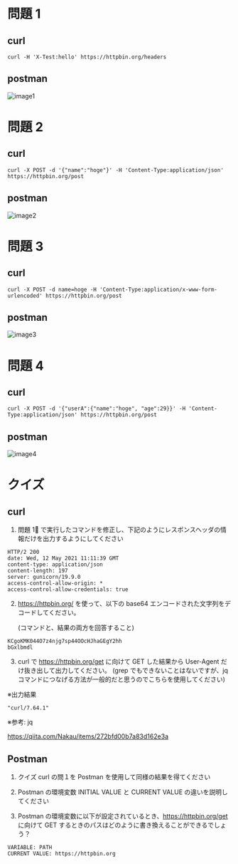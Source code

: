 # 問題 1

## curl

```
curl -H 'X-Test:hello' https://httpbin.org/headers
```

## postman

![image1](https://user-images.githubusercontent.com/30624076/118224866-f01ab480-b4be-11eb-9688-815cd754078c.png)

# 問題 2

## curl

```
curl -X POST -d '{"name":"hoge"}' -H 'Content-Type:application/json' https://httpbin.org/post
```

## postman

![image2](https://user-images.githubusercontent.com/30624076/118224874-f315a500-b4be-11eb-8865-a57f12a37ff8.png)

# 問題 3

## curl

```
curl -X POST -d name=hoge -H 'Content-Type:application/x-www-form-urlencoded' https://httpbin.org/post
```

## postman

![image3](https://user-images.githubusercontent.com/30624076/118224877-f3ae3b80-b4be-11eb-97b4-d71e7be629fc.png)

# 問題 4

## curl

```
curl -X POST -d '{"userA":{"name":"hoge", "age":29}}' -H 'Content-Type:application/json' https://httpbin.org/post
```

## postman

![image4](https://user-images.githubusercontent.com/30624076/118224878-f446d200-b4be-11eb-9a33-383954cca900.png)

# クイズ

## curl

1. 問題 1 で実行したコマンドを修正し、下記のようにレスポンスヘッダの情報だけを出力するようにしてください

```
HTTP/2 200
date: Wed, 12 May 2021 11:11:39 GMT
content-type: application/json
content-length: 197
server: gunicorn/19.9.0
access-control-allow-origin: *
access-control-allow-credentials: true
```

2. https://httpbin.org/ を使って、以下の base64 エンコードされた文字列をデコードしてください。

   (コマンドと、結果の両方を回答すること)

```
KCgoKMK044O7z4njg7sp44OOcHJhaGEgY2hh
bGxlbmdl
```

3. curl で https://httpbin.org/get に向けて GET した結果から User-Agent だけ抜き出して出力してください。
   (grep でもできないことはないですが、jq コマンドにつなげる方法が一般的だと思うのでこちらを使用してください)

※出力結果

```
"curl/7.64.1"
```

※参考: jq

https://qiita.com/Nakau/items/272bfd00b7a83d162e3a

## Postman

1. クイズ curl の問１を Postman を使用して同様の結果を得てください

2. Postman の環境変数 INITIAL VALUE と CURRENT VALUE の違いを説明してください

3. Postman の環境変数に以下が設定されているとき、https://httpbin.org/get に向けて GET するときのパスはどのように書き換えることができるでしょう？

```
VARIABLE: PATH
CURRENT VALUE: https://httpbin.org
```
